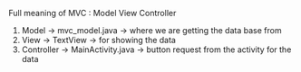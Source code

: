 
Full meaning of MVC : 
Model View Controller
1. Model -> mvc_model.java -> where we are getting the data base from
2. View -> TextView -> for showing the data
3. Controller -> MainActivity.java -> button request from the activity for the data

